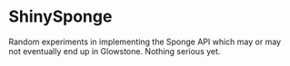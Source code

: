 ShinySponge
===========
Random experiments in implementing the Sponge API which may or may not eventually end up in Glowstone. Nothing serious yet.

